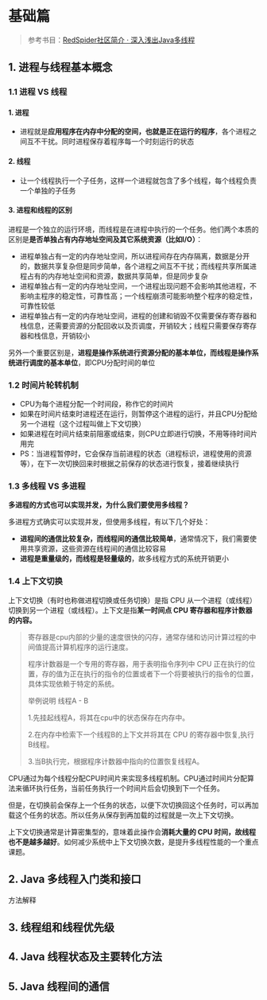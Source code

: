 # 基础篇

> 参考书目：[RedSpider社区简介 · 深入浅出Java多线程](http://concurrent.redspider.group/RedSpider.html)



## 1. 进程与线程基本概念

### 1.1 进程 VS 线程

#### 1. 进程

* 进程就是**应用程序在内存中分配的空间，也就是正在运行的程序**，各个进程之间互不干扰。同时进程保存着程序每一个时刻运行的状态

#### 2. 线程

* 让一个线程执行一个子任务，这样一个进程就包含了多个线程，每个线程负责一个单独的子任务

#### 3. 进程和线程的区别

进程是一个独立的运行环境，而线程是在进程中执行的一个任务。他们两个本质的区别是**是否单独占有内存地址空间及其它系统资源（比如I/O）**：

- 进程单独占有一定的内存地址空间，所以进程间存在内存隔离，数据是分开的，数据共享复杂但是同步简单，各个进程之间互不干扰；而线程共享所属进程占有的内存地址空间和资源，数据共享简单，但是同步复杂
- 进程单独占有一定的内存地址空间，一个进程出现问题不会影响其他进程，不影响主程序的稳定性，可靠性高；一个线程崩溃可能影响整个程序的稳定性，可靠性较低
- 进程单独占有一定的内存地址空间，进程的创建和销毁不仅需要保存寄存器和栈信息，还需要资源的分配回收以及页调度，开销较大；线程只需要保存寄存器和栈信息，开销较小

另外一个重要区别是，**进程是操作系统进行资源分配的基本单位，而线程是操作系统进行调度的基本单位**，即CPU分配时间的单位 

### 1.2 时间片轮转机制

* CPU为每个进程分配一个时间段，称作它的时间片
* 如果在时间片结束时进程还在运行，则暂停这个进程的运行，并且CPU分配给另一个进程（这个过程叫做上下文切换）
* 如果进程在时间片结束前阻塞或结束，则CPU立即进行切换，不用等待时间片用完
* PS：当进程暂停时，它会保存当前进程的状态（进程标识，进程使用的资源等），在下一次切换回来时根据之前保存的状态进行恢复，接着继续执行

### 1.3 多线程 VS 多进程

**多进程的方式也可以实现并发，为什么我们要使用多线程？**

多进程方式确实可以实现并发，但使用多线程，有以下几个好处：

- **进程间的通信比较复杂，而线程间的通信比较简单**，通常情况下，我们需要使用共享资源，这些资源在线程间的通信比较容易
- **进程是重量级的，而线程是轻量级的**，故多线程方式的系统开销更小

### 1.4 上下文切换

上下文切换（有时也称做进程切换或任务切换）是指 CPU 从一个进程（或线程）切换到另一个进程（或线程）。上下文是指**某一时间点 CPU 寄存器和程序计数器的内容。**

> 寄存器是cpu内部的少量的速度很快的闪存，通常存储和访问计算过程的中间值提高计算机程序的运行速度。
>
> 程序计数器是一个专用的寄存器，用于表明指令序列中 CPU 正在执行的位置，存的值为正在执行的指令的位置或者下一个将要被执行的指令的位置，具体实现依赖于特定的系统。
>
> 举例说明 线程A - B
>
> 1.先挂起线程A，将其在cpu中的状态保存在内存中。
>
> 2.在内存中检索下一个线程B的上下文并将其在 CPU 的寄存器中恢复,执行B线程。
>
> 3.当B执行完，根据程序计数器中指向的位置恢复线程A。

CPU通过为每个线程分配CPU时间片来实现多线程机制。CPU通过时间片分配算法来循环执行任务，当前任务执行一个时间片后会切换到下一个任务。

但是，在切换前会保存上一个任务的状态，以便下次切换回这个任务时，可以再加载这个任务的状态。所以任务从保存到再加载的过程就是一次上下文切换。

上下文切换通常是计算密集型的，意味着此操作会**消耗大量的 CPU 时间，故线程也不是越多越好**。如何减少系统中上下文切换次数，是提升多线程性能的一个重点课题。

## 2. Java 多线程入门类和接口

方法解释

## 3. 线程组和线程优先级

## 4. Java 线程状态及主要转化方法

## 5. Java 线程间的通信